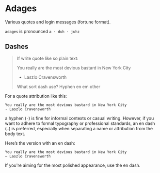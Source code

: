 # Adages

Various quotes and login messages (fortune format).

`adages` is pronounced `a · duh · juhz`

## Dashes

> If write quote like so plain text:
>
> You really are the most devious bastard in New York City
>
> - Laszlo Cravensworth
>
> What sort dash use? Hyphen en em other

For a quote attribution like this:

```text
You really are the most devious bastard in New York City
- Laszlo Cravensworth
```

a hyphen (`-`) is fine for informal contexts or casual writing. However, if you
want to adhere to formal typography or professional standards, an en dash (`–`)
is preferred, especially when separating a name or attribution from the body
text.

Here’s the version with an en dash:

```text
You really are the most devious bastard in New York City
– Laszlo Cravensworth
```

If you're aiming for the most polished appearance, use the en dash.
